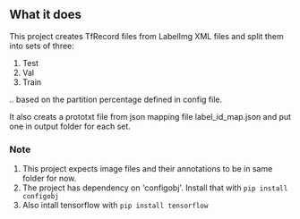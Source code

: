 ## What it does
This project creates TfRecord files from LabelImg XML files and split them into sets of three:
1. Test
2. Val
3. Train

.. based on the partition percentage defined in config file.

It also creats a prototxt file from json mapping file label_id_map.json and put one in output folder for each set.

### Note
1. This project expects image files and their annotations to be in same folder for now.
2. The project has dependency on 'configobj'. Install that with `pip install configobj`
3. Also intall tensorflow with `pip install tensorflow`